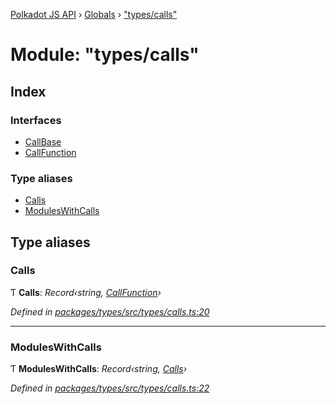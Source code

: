 [Polkadot JS API](../README.md) › [Globals](../globals.md) › ["types/calls"](_types_calls_.md)

# Module: "types/calls"

## Index

### Interfaces

* [CallBase](../interfaces/_types_calls_.callbase.md)
* [CallFunction](../interfaces/_types_calls_.callfunction.md)

### Type aliases

* [Calls](_types_calls_.md#calls)
* [ModulesWithCalls](_types_calls_.md#moduleswithcalls)

## Type aliases

###  Calls

Ƭ **Calls**: *Record‹string, [CallFunction](../interfaces/_types_calls_.callfunction.md)›*

*Defined in [packages/types/src/types/calls.ts:20](https://github.com/polkadot-js/api/blob/d3d3bb9b5a/packages/types/src/types/calls.ts#L20)*

___

###  ModulesWithCalls

Ƭ **ModulesWithCalls**: *Record‹string, [Calls](_types_calls_.md#calls)›*

*Defined in [packages/types/src/types/calls.ts:22](https://github.com/polkadot-js/api/blob/d3d3bb9b5a/packages/types/src/types/calls.ts#L22)*
